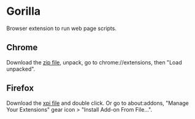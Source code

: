 # Gorilla

Browser extension to run web page scripts.

## Chrome
Download the [zip file](https://github.com/slammayjammay/gorilla/releases/download/v1.2.1/gorilla.zip), unpack, go to chrome://extensions, then "Load unpacked".

## Firefox
Download the [xpi file](https://github.com/slammayjammay/gorilla/releases/download/v1.2.1/gorilla-1.0-an+fx.xpi) and double click. Or go to about:addons, "Manage Your Extensions" gear icon > "Install Add-on From File...".
